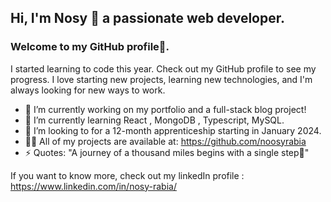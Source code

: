 ## Hi, I'm Nosy 👋  a passionate web developer.
### Welcome to my GitHub profile🌷. 
I started learning to code this year. Check out my GitHub profile to see my progress.
I love starting new projects, learning new technologies, and I'm always looking for new ways to work.

- 🚀 I’m currently working on my portfolio and a full-stack blog project!
- 🌱 I’m currently learning  React , MongoDB , Typescript, MySQL.
- 👯 I’m looking to for a 12-month apprenticeship starting in January 2024.
- 👨‍💻 All of my projects are available at: https://github.com/noosyrabia 
- ⚡ Quotes: "A journey of a thousand miles begins with a single step🍃"

If you want to know more, check out my linkedIn profile : https://www.linkedin.com/in/nosy-rabia/

